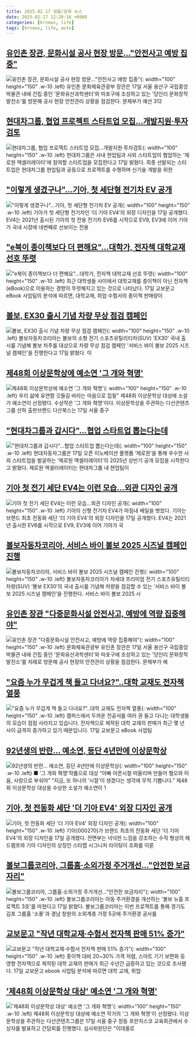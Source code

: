 ```yaml
---
title: 2025.02.17 생활/문화 뉴스
date: 2025-02-17 12:20:16 +0900
categories: [krnews, life]
tags: [krnews, life, auto]
---
```

## [유인촌 장관, 문화시설 공사 현장 방문…"안전사고 예방 집중"](https://n.news.naver.com/mnews/article/003/0013070500)

![유인촌 장관, 문화시설 공사 현장 방문…"안전사고 예방 집중"](https://mimgnews.pstatic.net/image/origin/003/2025/02/17/13070500.jpg?type=nf220_150){: width="100" height="150" .w-10 .left}
유인촌 문화체육관광부 장관은 17일 서울 용산구 국립중앙박물관 내에 건립 중인 '문화유산과학센터'와 마포구에 조성하고 있는 '당인리 문화창작발전소'를 방문해 공사 현장 안전관리 상황을 점검한다. 문체부가 예산 312

## [현대차그룹, 협업 프로젝트 스타트업 모집…개발지원·투자검토](https://n.news.naver.com/mnews/article/001/0015216890)

![현대차그룹, 협업 프로젝트 스타트업 모집…개발지원·투자검토](https://mimgnews.pstatic.net/image/origin/001/2025/02/17/15216890.jpg?type=nf220_150){: width="100" height="150" .w-10 .left}
현대차그룹은 사내 현업팀과 사외 스타트업이 협업하는 '제로원 액셀러레이터'에 참여할 스타트업을 모집한다고 17일 밝혔다. 최종 선발되는 스타트업은 현대차그룹 현업팀과 공동으로 프로젝트를 수행하며 신기술 개발을 위한

## ["이렇게 생겼구나"…기아, 첫 세단형 전기차 EV 공개](https://n.news.naver.com/mnews/article/015/0005095106)

!["이렇게 생겼구나"…기아, 첫 세단형 전기차 EV 공개](https://mimgnews.pstatic.net/image/origin/015/2025/02/17/5095106.jpg?type=nf220_150){: width="100" height="150" .w-10 .left}
기아가 첫 세단형 전기차인 ‘더 기아 EV4’의 외장 디자인을 17일 공개했다. EV4는 2021년 출시된 기아의 첫 전용 전기차 EV6를 시작으로 EV9, EV3에 이어 기아가 국내 시장에 네번째로 선보이는 전용

## ["e북이 종이책보다 더 편해요"…대학가, 전자책 대학교재 선호 뚜렷](https://n.news.naver.com/mnews/article/421/0008079894)

!["e북이 종이책보다 더 편해요"…대학가, 전자책 대학교재 선호 뚜렷](https://mimgnews.pstatic.net/image/origin/421/2025/02/17/8079894.jpg?type=nf220_150){: width="100" height="150" .w-10 .left}
최근 대학생들 사이에서 대학교재를 종이책이 아닌 전자책(eBook)으로 이용하는 경향이 뚜렷해지고 있는 것으로 나타났다. 17일 교보문고 eBook 사업팀의 분석에 따르면, 대학교재, 취업·수험서의 종이책 판매량이

## [볼보, EX30 출시 기념 차량 무상 점검 캠페인](https://n.news.naver.com/mnews/article/421/0008079930)

![볼보, EX30 출시 기념 차량 무상 점검 캠페인](https://mimgnews.pstatic.net/image/origin/421/2025/02/17/8079930.jpg?type=nf220_150){: width="100" height="150" .w-10 .left}
볼보자동차코리아는 볼보의 소형 전기 스포츠유틸리티차(SUV) 'EX30' 국내 출시를 기념해 볼보 차주를 대상으로 차량 무상 점검 캠페인 '서비스 바이 볼보 2025 시즈널 캠페인'을 진행한다고 17일 밝혔다. 이

## [제48회 이상문학상에 예소연 '그 개와 혁명'](https://n.news.naver.com/mnews/article/001/0015217219)

![제48회 이상문학상에 예소연 '그 개와 혁명'](https://mimgnews.pstatic.net/image/origin/001/2025/02/17/15217219.jpg?type=nf220_150){: width="100" height="150" .w-10 .left}
우리 삶에 유연함 깃들길 바라는 마음으로 집필" 제48회 이상문학상 대상에 소설가 예소연이 선정됐다. 수상작은 '그 개와 혁명'이다. 이상문학상을 주관하는 다산콘텐츠그룹 산하 출판브랜드 다산북스는 17일 서울 중구

## ["현대차그룹과 갑시다"...협업 스타트업 뽑는다는데](https://n.news.naver.com/mnews/article/014/0005309147)

!["현대차그룹과 갑시다"...협업 스타트업 뽑는다는데](https://mimgnews.pstatic.net/image/origin/014/2025/02/17/5309147.jpg?type=nf220_150){: width="100" height="150" .w-10 .left}
현대자동차그룹은 17일 오픈 이노베이션 플랫폼 ‘제로원’을 통해 우수한 사외 스타트업을 발굴하는 ‘제로원 액셀러레이터’의 2025년 상반기 공개 모집을 시작한다고 밝혔다. 제로원 액셀러레이터는 현대차그룹 내 현업팀이

## [기아 첫 전기 세단 EV4는 이런 모습…외관 디자인 공개](https://n.news.naver.com/mnews/article/014/0005309238)

![기아 첫 전기 세단 EV4는 이런 모습…외관 디자인 공개](https://mimgnews.pstatic.net/image/origin/014/2025/02/17/5309238.jpg?type=nf220_150){: width="100" height="150" .w-10 .left}
기아의 신형 전기차 EV4가 마침내 베일을 벗었다. 기아는 브랜드 최초 전동화 세단 '더 기아 EV4'의 외장 디자인을 17일 공개했다. EV4는 2021년 출시한 EV6를 시작으로 EV9, EV3에 이어 기아가 국

## [볼보자동차코리아, 서비스 바이 볼보 2025 시즈널 캠페인 진행](https://n.news.naver.com/mnews/article/018/0005944849)

![볼보자동차코리아, 서비스 바이 볼보 2025 시즈널 캠페인 진행](https://mimgnews.pstatic.net/image/origin/018/2025/02/17/5944849.jpg?type=nf220_150){: width="100" height="150" .w-10 .left}
볼보자동차코리아가 차세대 프리미엄 전기 스포츠유틸리티차량(SUV) ‘볼보 EX30’의 국내 출시를 기념해 차량을 점검할 수 있는 ‘서비스 바이 볼보 2025 시즈널 캠페인’을 진행한다. 서비스 바이 볼보 2025 시

## [유인촌 장관 "다중문화시설 안전사고, 예방에 역량 집중해야"](https://n.news.naver.com/mnews/article/014/0005309101)

![유인촌 장관 "다중문화시설 안전사고, 예방에 역량 집중해야"](https://mimgnews.pstatic.net/image/origin/014/2025/02/17/5309101.jpg?type=nf220_150){: width="100" height="150" .w-10 .left}
문화체육관광부 유인촌 장관은 17일 서울 용산구 국립중앙박물관 내에 건립 중인 '문화유산과학센터'와 마포구에 조성하고 있는 '당인리 문화창작발전소'를 차례로 방문해 공사 현장의 안전관리 상황을 점검한다. 문체부가 예

## ["요즘 누가 무겁게 책 들고 다녀요?"..대학 교재도 전자책 열풍](https://n.news.naver.com/mnews/article/660/0000079588)

!["요즘 누가 무겁게 책 들고 다녀요?"..대학 교재도 전자책 열풍](https://mimgnews.pstatic.net/image/origin/660/2025/02/17/79588.jpg?type=nf220_150){: width="100" height="150" .w-10 .left}
캠퍼스에서 두꺼운 전공서를 여러 권 들고 다니는 대학생들의 모습이 점점 사라지고 있습니다. 전자책으로 제작된 대학 교재의 판매가 최근 몇 년 사이 급격히 증가하고 있기 때문입니다. 17일 교보문고 eBook 사업팀

## [92년생의 반란… 예소연, 등단 4년만에 이상문학상](https://n.news.naver.com/mnews/article/021/0002690683)

![92년생의 반란… 예소연, 등단 4년만에 이상문학상](https://mimgnews.pstatic.net/image/origin/021/2025/02/17/2690683.jpg?type=nf220_150){: width="100" height="150" .w-10 .left}
■ ‘그 개와 혁명’작품으로 대상 “아빠 아픈시절 떠올리며 만들어 혐오와 미움, 사랑으로 부숴야” “지금, 또 하나의 ‘시절’이 생겼다는 생각에 무척 기쁩니다.” 제48회 이상문학상 대상을 수상한 소설가 예소연이 1

## [기아, 첫 전동화 세단 '더 기아 EV4' 외장 디자인 공개](https://n.news.naver.com/mnews/article/011/0004451341)

![기아, 첫 전동화 세단 '더 기아 EV4' 외장 디자인 공개](https://mimgnews.pstatic.net/image/origin/011/2025/02/17/4451341.jpg?type=nf220_150){: width="100" height="150" .w-10 .left}
기아(000270)가 브랜드 최초의 전동화 세단 '더 기아 EV4'의 외장 디자인을 17일 공개했다. 전면부는 넉넉한 느낌을 강조하는 수직 형상의 헤드램프와 기아 디자인의 상징인 스타맵 시그니처 라이팅이 조화를 이룬

## [볼보그룹코리아, 그룹홈·소외가정 주거개선…"안전한 보금자리"](https://n.news.naver.com/mnews/article/001/0015217251)

![볼보그룹코리아, 그룹홈·소외가정 주거개선…"안전한 보금자리"](https://mimgnews.pstatic.net/image/origin/001/2025/02/17/15217251.jpg?type=nf220_150){: width="100" height="150" .w-10 .left}
볼보그룹코리아는 아동 주거환경을 개선하는 '볼보 뉴홈 프로젝트 3호'를 마쳤다고 17일 밝혔다. 볼보그룹코리아는 이번 프로젝트를 통해 경기도 김포 그룹홈 '소풍'과 경남 창원의 소외계층 가정 5곳에 주거환경 공사를

## [교보문고 "작년 대학교재·수험서 전자책 판매 51% 증가"](https://n.news.naver.com/mnews/article/001/0015217169)

![교보문고 "작년 대학교재·수험서 전자책 판매 51% 증가"](https://mimgnews.pstatic.net/image/origin/001/2025/02/17/15217169.jpg?type=nf220_150){: width="100" height="150" .w-10 .left}
종이책 대비 20~30% 가격 저렴, 스마트 기기 보편화 등 영향 전자책으로 제작된 대학 교재의 판매가 최근 수년간 급증하고 있는 것으로 조사됐다. 17일 교보문고 ebook 사업팀 분석에 따르면 대학 교재, 취업·

## ['제48회 이상문학상 대상' 예소연 '그 개와 혁명'](https://n.news.naver.com/mnews/article/003/0013071343)

!['제48회 이상문학상 대상' 예소연 '그 개와 혁명'](https://mimgnews.pstatic.net/image/origin/003/2025/02/17/13071343.jpg?type=nf220_150){: width="100" height="150" .w-10 .left}
제48회 이상문학상 대상에 예소연 작가의 '그 개와 혁명'이 선정됐다. 이상문학상을 주관하는 다산콘텐츠그룹은 17일 서울 중구 정동 프란치스코 교육회관에서 수상자를 발표하고 간담회를 진행했다. 심사위원단은 "이데올로

